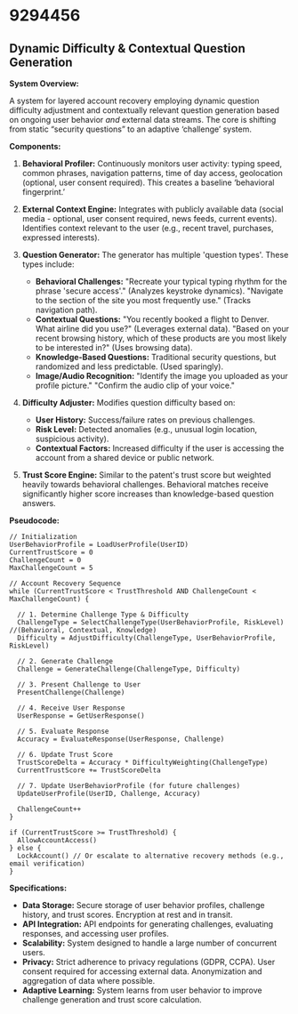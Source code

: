 # 9294456

## Dynamic Difficulty & Contextual Question Generation

**System Overview:**

A system for layered account recovery employing dynamic question difficulty adjustment and contextually relevant question generation based on ongoing user behavior *and* external data streams. The core is shifting from static “security questions” to an adaptive ‘challenge’ system.

**Components:**

1.  **Behavioral Profiler:** Continuously monitors user activity: typing speed, common phrases, navigation patterns, time of day access, geolocation (optional, user consent required). This creates a baseline ‘behavioral fingerprint.’

2.  **External Context Engine:** Integrates with publicly available data (social media - optional, user consent required, news feeds, current events). Identifies context relevant to the user (e.g., recent travel, purchases, expressed interests).

3.  **Question Generator:**  The generator has multiple 'question types'. These types include:
    *   **Behavioral Challenges:**  "Recreate your typical typing rhythm for the phrase 'secure access'." (Analyzes keystroke dynamics). "Navigate to the section of the site you most frequently use." (Tracks navigation path).
    *   **Contextual Questions:** "You recently booked a flight to Denver. What airline did you use?" (Leverages external data). "Based on your recent browsing history, which of these products are you most likely to be interested in?" (Uses browsing data).
    *   **Knowledge-Based Questions:** Traditional security questions, but randomized and less predictable. (Used sparingly).
    *   **Image/Audio Recognition:**  "Identify the image you uploaded as your profile picture."  "Confirm the audio clip of your voice."

4.  **Difficulty Adjuster:** Modifies question difficulty based on:
    *   **User History:**  Success/failure rates on previous challenges.
    *   **Risk Level:**  Detected anomalies (e.g., unusual login location, suspicious activity).
    *   **Contextual Factors:** Increased difficulty if the user is accessing the account from a shared device or public network.

5.  **Trust Score Engine:** Similar to the patent's trust score but weighted heavily towards behavioral challenges.  Behavioral matches receive significantly higher score increases than knowledge-based question answers. 

**Pseudocode:**

```
// Initialization
UserBehaviorProfile = LoadUserProfile(UserID)
CurrentTrustScore = 0
ChallengeCount = 0
MaxChallengeCount = 5

// Account Recovery Sequence
while (CurrentTrustScore < TrustThreshold AND ChallengeCount < MaxChallengeCount) {

  // 1. Determine Challenge Type & Difficulty
  ChallengeType = SelectChallengeType(UserBehaviorProfile, RiskLevel) //(Behavioral, Contextual, Knowledge)
  Difficulty = AdjustDifficulty(ChallengeType, UserBehaviorProfile, RiskLevel)

  // 2. Generate Challenge
  Challenge = GenerateChallenge(ChallengeType, Difficulty)

  // 3. Present Challenge to User
  PresentChallenge(Challenge)

  // 4. Receive User Response
  UserResponse = GetUserResponse()

  // 5. Evaluate Response
  Accuracy = EvaluateResponse(UserResponse, Challenge)

  // 6. Update Trust Score
  TrustScoreDelta = Accuracy * DifficultyWeighting(ChallengeType)
  CurrentTrustScore += TrustScoreDelta

  // 7. Update UserBehaviorProfile (for future challenges)
  UpdateUserProfile(UserID, Challenge, Accuracy)

  ChallengeCount++
}

if (CurrentTrustScore >= TrustThreshold) {
  AllowAccountAccess()
} else {
  LockAccount() // Or escalate to alternative recovery methods (e.g., email verification)
}
```

**Specifications:**

*   **Data Storage:** Secure storage of user behavior profiles, challenge history, and trust scores. Encryption at rest and in transit.
*   **API Integration:** API endpoints for generating challenges, evaluating responses, and accessing user profiles.
*   **Scalability:** System designed to handle a large number of concurrent users.
*   **Privacy:** Strict adherence to privacy regulations (GDPR, CCPA). User consent required for accessing external data. Anonymization and aggregation of data where possible.
*   **Adaptive Learning:** System learns from user behavior to improve challenge generation and trust score calculation.